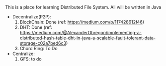 This is a place for learning Distributed File System. All will be written in Java

* Decentralize(P2P):
  1. BlockChain: Done (ref: https://medium.com/p/117428612f46)
  2. DHT: Done (ref: https://medium.com/@AlexanderObregon/implementing-a-distributed-hash-table-dht-in-java-a-scalable-fault-tolerant-data-storage-c02a7bed6c3)
  3. Chord Ring: To Do
* Centralize:
  1. GFS: to do